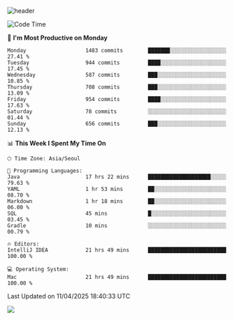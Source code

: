 ![header](https://capsule-render.vercel.app/api?type=Egg&color=timeAuto&height=300&section=header&text=PoPo&fontSize=90&animation=fadeIn)

  <!--START_SECTION:waka-->
![Code Time](http://img.shields.io/badge/Code%20Time-2%2C631%20hrs%2014%20mins-blue)

📅 **I'm Most Productive on Monday** 

```text
Monday                   1483 commits        ███████░░░░░░░░░░░░░░░░░░   27.41 % 
Tuesday                  944 commits         ████░░░░░░░░░░░░░░░░░░░░░   17.45 % 
Wednesday                587 commits         ███░░░░░░░░░░░░░░░░░░░░░░   10.85 % 
Thursday                 708 commits         ███░░░░░░░░░░░░░░░░░░░░░░   13.09 % 
Friday                   954 commits         ████░░░░░░░░░░░░░░░░░░░░░   17.63 % 
Saturday                 78 commits          ░░░░░░░░░░░░░░░░░░░░░░░░░   01.44 % 
Sunday                   656 commits         ███░░░░░░░░░░░░░░░░░░░░░░   12.13 % 
```


📊 **This Week I Spent My Time On** 

```text
🕑︎ Time Zone: Asia/Seoul

💬 Programming Languages: 
Java                     17 hrs 22 mins      ████████████████████░░░░░   79.63 % 
YAML                     1 hr 53 mins        ██░░░░░░░░░░░░░░░░░░░░░░░   08.70 % 
Markdown                 1 hr 18 mins        ██░░░░░░░░░░░░░░░░░░░░░░░   06.00 % 
SQL                      45 mins             █░░░░░░░░░░░░░░░░░░░░░░░░   03.45 % 
Gradle                   10 mins             ░░░░░░░░░░░░░░░░░░░░░░░░░   00.79 % 

🔥 Editors: 
IntelliJ IDEA            21 hrs 49 mins      █████████████████████████   100.00 % 

💻 Operating System: 
Mac                      21 hrs 49 mins      █████████████████████████   100.00 % 
```


 Last Updated on 11/04/2025 18:40:33 UTC
<!--END_SECTION:waka-->



<img src="https://capsule-render.vercel.app/api?type=Egg&color=timeAuto&height=300&section=footer&text=PoPo&fontSize=90&animation=fadeIn&reversal=true" />
